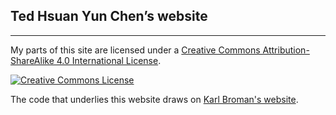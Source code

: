 ## Ted Hsuan Yun Chen&rsquo;s website

---


My parts of this site are licensed under a <a rel="license" href="http://creativecommons.org/licenses/by-sa/4.0/">Creative Commons Attribution-ShareAlike 4.0 International License</a>.

<a rel="license" href="http://creativecommons.org/licenses/by-sa/4.0/"><img alt="Creative Commons License" style="border-width:0" src="https://i.creativecommons.org/l/by-sa/4.0/88x31.png" /></a><br />

The code that underlies this website draws on <a href="https://kbroman.org">Karl Broman's website</a>.</p>
